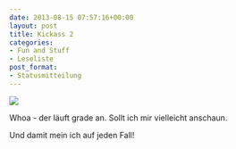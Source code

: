 ```yaml
---
date: 2013-08-15 07:57:16+00:00
layout: post
title: Kickass 2
categories:
- Fun and Stuff
- Leseliste
post_format:
- Statusmitteilung
---
```


[![](http://upload.wikimedia.org/wikipedia/en/d/d1/KA2-International-Poster.jpg)](http://en.wikipedia.org/wiki/Kick-Ass_2_(film))


Whoa - der läuft grade an. Sollt ich mir vielleicht anschaun.





Und damit mein ich auf jeden Fall!



